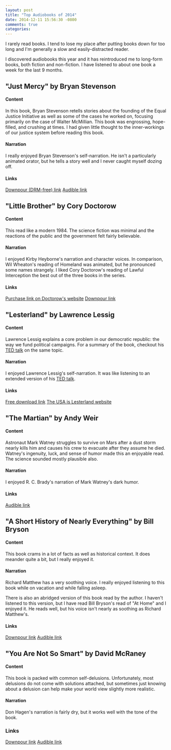 ```yaml
---
layout: post
title: "Top Audiobooks of 2014"
date: 2014-12-11 15:56:30 -0800
comments: true
categories: 
---
```


I rarely read books.  I tend to lose my place after putting books down for too long and I'm generally a slow and easily-distracted reader.

I discovered audiobooks this year and it has reintroduced me to long-form books, both fiction and non-fiction.  I have listened to about one book a week for the last 9 months.

## "Just Mercy" by Bryan Stevenson

#### Content

In this book, Bryan Stevenson retells stories about the founding of the Equal Justice Initiative as well as some of the cases he worked on, focusing primarily on the case of Walter McMillian.  This book was engrossing, hope-filled, and crushing at times.  I had given little thought to the inner-workings of our justice system before reading this book.

#### Narration

I really enjoyed Bryan Stevenson's self-narration.  He isn't a particularly animated orator, but he tells a story well and I never caught myself dozing off.


#### Links

[Downpour (DRM-free) link](http://www.downpour.com/catalog/product/view/id/163963)
[Audible link](http://www.audible.com/pd/Bios-Memoirs/Just-Mercy-Audiobook/B00O4FH8E8/ref=a_search_c4_1_1_srTtl?qid=1418343414&sr=1-1)


## "Little Brother" by Cory Doctorow

#### Content

This read like a modern 1984.  The science fiction was minimal and the reactions of the public and the government felt fairly believable.

#### Narration

I enjoyed Kirby Heyborne's narration and character voices.  In comparison, Wil Wheaton's reading of Homeland was animated, but he pronounced some names strangely.  I liked Cory Doctorow's reading of Lawful Interception the best out of the three books in the series.

#### Links

[Purchase link on Doctorow's website](http://craphound.com/?p=4199)
[Downpour link](http://www.downpour.com/little-brother-1)


## "Lesterland" by Lawrence Lessig

#### Content

Lawrence Lessig explains a core problem in our democratic republic: the way we fund political campaigns.  For a summary of the book, checkout his [TED talk][lesterland video] on the same topic.

#### Narration

I enjoyed Lawrence Lessig's self-narration.  It was like listening to an extended version of his [TED talk][lesterland video].

#### Links

[Free download link](https://archive.org/details/Lesterland)
[The USA is Lesterland website](http://lesterland.lessig.org/)

[lesterland video]: http://www.ted.com/talks/lawrence_lessig_we_the_people_and_the_republic_we_must_reclaim


## "The Martian" by Andy Weir

#### Content

Astronaut Mark Watney struggles to survive on Mars after a dust storm nearly kills him and causes his crew to evacuate after they assume he died.  Watney's ingenuity, luck, and sense of humor made this an enjoyable read.  The science sounded mostly plausible also.

#### Narration

I enjoyed R. C. Brady's narration of Mark Watney's dark humor.

#### Links

[Audible link](http://www.audible.com/pd/Sci-Fi-Fantasy/The-Martian-Audiobook/B00B5HZGUG/)


## "A Short History of Nearly Everything" by Bill Bryson

#### Content

This book crams in a lot of facts as well as historical context.  It does meander quite a bit, but I really enjoyed it.

#### Narration

Richard Matthew has a very soothing voice.  I really enjoyed listening to this book while on vacation and while falling asleep.

There is also an abridged version of this book read by the author.  I haven't listened to this version, but I have read Bill Bryson's read of "At Home" and I enjoyed it.  He reads well, but his voice isn't nearly as soothing as Richard Matthew's.

#### Links

[Downpour link](http://www.downpour.com/a-short-history-of-nearly-everything-1)
[Audible link](http://www.audible.com/pd/History/A-Short-History-of-Nearly-Everything-Audiobook/B002V0KFPW/)

## "You Are Not So Smart" by David McRaney

#### Content

This book is packed with common self-delusions.  Unfortunately, most delusions do not come with solutions attached, but sometimes just knowing about a delusion can help make your world view slightly more realistic.

#### Narration

Don Hagen's narration is fairly dry, but it works well with the tone of the book.

### Links

[Downpour link](http://www.downpour.com/you-are-not-so-smart-1)
[Audible link](http://www.audible.com/pd/Nonfiction/You-Are-Not-So-Smart-Audiobook/B006K4GN56/)
